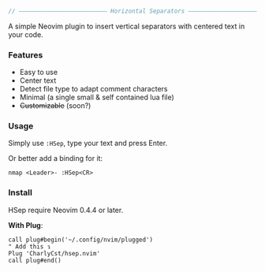 ```rs

// ————————————————————————— Horizontal Separators —————————————————————————— //

```

A simple Neovim plugin to insert vertical separators with centered text in your code.

### Features

- Easy to use
- Center text
- Detect file type to adapt comment characters
- Minimal (a single small & self contained lua file)
- ~~Customizable~~ (soon?)

### Usage

Simply use `:HSep`, type your text and press Enter.

Or better add a binding for it:

```vim
nmap <Leader>- :HSep<CR>
```

### Install

HSep require Neovim 0.4.4 or later.

**With Plug**:

```vim
call plug#begin('~/.config/nvim/plugged')
" Add this ↴
Plug 'CharlyCst/hsep.nvim'
call plug#end()
```

